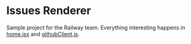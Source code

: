 # Issues Renderer

Sample project for the Railway team. Everything interesting happens in [home.jsx](https://github.com/brentfaragher/issues-renderer/blob/main/src/components/pages/home/home.jsx) and [githubClient.js](https://github.com/brentfaragher/issues-renderer/blob/main/src/githubClient.js).
